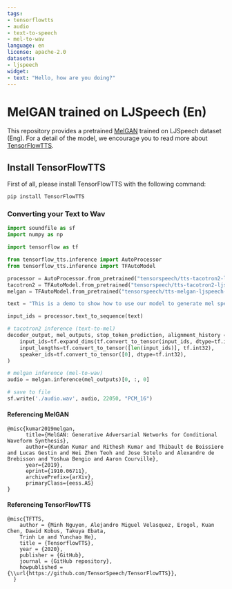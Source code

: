 ```yaml
---
tags:
- tensorflowtts
- audio
- text-to-speech
- mel-to-wav
language: en
license: apache-2.0
datasets:
- ljspeech
widget:
- text: "Hello, how are you doing?"
---
```


# MelGAN trained on LJSpeech (En)
This repository provides a pretrained [MelGAN](https://arxiv.org/abs/1910.06711) trained on LJSpeech dataset (Eng). For a detail of the model, we encourage you to read more about
[TensorFlowTTS](https://github.com/TensorSpeech/TensorFlowTTS). 


## Install TensorFlowTTS
First of all, please install TensorFlowTTS with the following command:
```
pip install TensorFlowTTS
```

### Converting your Text to Wav
```python
import soundfile as sf
import numpy as np

import tensorflow as tf

from tensorflow_tts.inference import AutoProcessor
from tensorflow_tts.inference import TFAutoModel

processor = AutoProcessor.from_pretrained("tensorspeech/tts-tacotron2-ljspeech-en")
tacotron2 = TFAutoModel.from_pretrained("tensorspeech/tts-tacotron2-ljspeech-en")
melgan = TFAutoModel.from_pretrained("tensorspeech/tts-melgan-ljspeech-en")

text = "This is a demo to show how to use our model to generate mel spectrogram from raw text."

input_ids = processor.text_to_sequence(text)

# tacotron2 inference (text-to-mel)
decoder_output, mel_outputs, stop_token_prediction, alignment_history = tacotron2.inference(
    input_ids=tf.expand_dims(tf.convert_to_tensor(input_ids, dtype=tf.int32), 0),
    input_lengths=tf.convert_to_tensor([len(input_ids)], tf.int32),
    speaker_ids=tf.convert_to_tensor([0], dtype=tf.int32),
)

# melgan inference (mel-to-wav)
audio = melgan.inference(mel_outputs)[0, :, 0]

# save to file
sf.write('./audio.wav', audio, 22050, "PCM_16")
```

#### Referencing MelGAN
```
@misc{kumar2019melgan,
      title={MelGAN: Generative Adversarial Networks for Conditional Waveform Synthesis}, 
      author={Kundan Kumar and Rithesh Kumar and Thibault de Boissiere and Lucas Gestin and Wei Zhen Teoh and Jose Sotelo and Alexandre de Brebisson and Yoshua Bengio and Aaron Courville},
      year={2019},
      eprint={1910.06711},
      archivePrefix={arXiv},
      primaryClass={eess.AS}
}
```

#### Referencing TensorFlowTTS
```
@misc{TFTTS,
    author = {Minh Nguyen, Alejandro Miguel Velasquez, Erogol, Kuan Chen, Dawid Kobus, Takuya Ebata, 
    Trinh Le and Yunchao He},
    title = {TensorflowTTS},
    year = {2020},
    publisher = {GitHub},
    journal = {GitHub repository},
    howpublished = {\\url{https://github.com/TensorSpeech/TensorFlowTTS}},
  }
```
